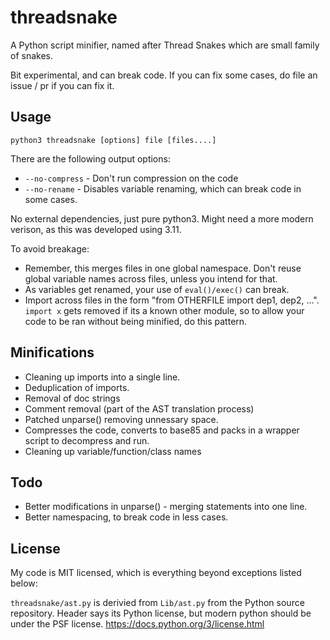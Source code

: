 # threadsnake

A Python script minifier, named after Thread Snakes which are small
family of snakes.

Bit experimental, and can break code.
If you can fix some cases, do file an issue / pr if you can fix it.

## Usage

```
python3 threadsnake [options] file [files....]
```

There are the following output options:
* `--no-compress` - Don't run compression on the code
* `--no-rename` - Disables variable renaming, which can break code in some
  cases.

No external dependencies, just pure python3. Might need a more modern verison,
as this was developed using 3.11.

To avoid breakage:
* Remember, this merges files in one global namespace. Don't reuse global
  variable names across files, unless you intend for that.
* As variables get renamed, your use of `eval()/exec()` can break.
* Import across files in the form "from OTHERFILE import dep1, dep2, ...".
  `import x` gets removed if its a known other module, so to allow your code to
  be ran without being minified, do this pattern.

## Minifications

* Cleaning up imports into a single line.
* Deduplication of imports.
* Removal of doc strings
* Comment removal (part of the AST translation process)
* Patched unparse() removing unnessary space.
* Compresses the code, converts to base85 and packs in a wrapper script to
  decompress and run.
* Cleaning up variable/function/class names

## Todo

* Better modifications in unparse() - merging statements into one line.
* Better namespacing, to break code in less cases.

## License

My code is MIT licensed, which is everything beyond exceptions listed below:

`threadsnake/ast.py` is derivied from `Lib/ast.py` from the Python source
repository.
Header says its Python license, but modern python should be under the PSF
license.
https://docs.python.org/3/license.html
